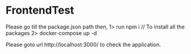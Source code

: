 # FrontendTest

Please go till the package.json path then,
1> run npm i // To install all the packages
2> docker-compose up -d

Please goto url http://localhost:3000/ to check the application.

